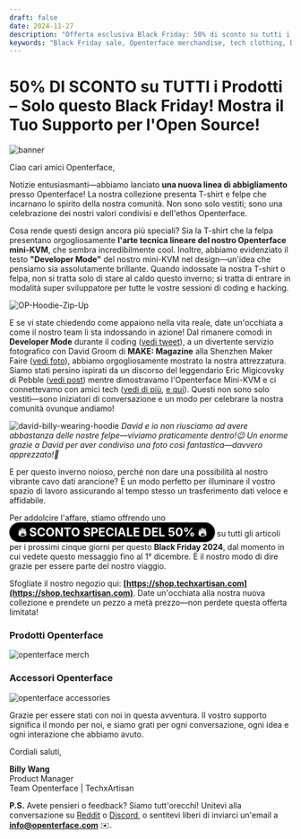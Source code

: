 ```yaml
---
draft: false
date: 2024-11-27
description: "Offerta esclusiva Black Friday: 50% di sconto su tutti i prodotti Openterface! Nuova linea di abbigliamento tech-inspired con design Mini-KVM, T-shirt Developer Mode, felpe e cavi dati arancioni premium. Offerta limitata fino al 1° dicembre."
keywords: "Black Friday sale, Openterface merchandise, tech clothing, Developer Mode hoodie, Mini-KVM design, tech apparel, orange data cable, tech fashion, open source merchandise, TechxArtisan shop, tech community, developer clothing, tech accessories, 50% discount, limited time offer"
---
```


# 50% DI SCONTO su TUTTI i Prodotti – Solo questo Black Friday! Mostra il Tuo Supporto per l'Open Source!

<style>
  .heartbeat-label {
    display: inline-block;
    background-color: #000000;
    color: white;
    font-size: 1.5em;
    font-weight: bold;
    padding: 5px 15px;
    border-radius: 25px;
    animation: heartbeat 1.6s infinite;
    text-align: center;
  }

  @keyframes heartbeat {
    0% { transform: scale(1); }
    30% { transform: scale(1.01); }
    60% { transform: scale(1); }
  }
</style>

![banner](../pic/241120-Black-Firday-poster-50.jpg)

Ciao cari amici Openterface,

Notizie entusiasmanti—abbiamo lanciato **una nuova linea di abbigliamento** presso Openterface! La nostra collezione presenta T-shirt e felpe che incarnano lo spirito della nostra comunità. Non sono solo vestiti; sono una celebrazione dei nostri valori condivisi e dell'ethos Openterface.

Cosa rende questi design ancora più speciali? Sia la T-shirt che la felpa presentano orgogliosamente **l'arte tecnica lineare del nostro Openterface mini-KVM**, che sembra incredibilmente cool. Inoltre, abbiamo evidenziato il testo **"Developer Mode"** del nostro mini-KVM nel design—un'idea che pensiamo sia assolutamente brillante. Quando indossate la nostra T-shirt o felpa, non si tratta solo di stare al caldo questo inverno; si tratta di entrare in modalità super sviluppatore per tutte le vostre sessioni di coding e hacking.

![OP-Hoodie-Zip-Up](../pic/241120-OP-Hoodie-Zip-Up.jpg)

E se vi state chiedendo come appaiono nella vita reale, date un'occhiata a come il nostro team li sta indossando in azione! Dal rimanere comodi in **Developer Mode** durante il coding ([vedi tweet](https://x.com/TechxArtisan/status/1861611266705379346)), a un divertente servizio fotografico con David Groom di **MAKE: Magazine** alla Shenzhen Maker Faire ([vedi foto](https://pbs.twimg.com/media/Gcp8E32agAAEnl-?format=jpg&name=large)), abbiamo orgogliosamente mostrato la nostra attrezzatura. Siamo stati persino ispirati da un discorso del leggendario Eric Migicovsky di Pebble ([vedi post](https://www.linkedin.com/posts/billy-wangrb_had-an-incredible-weekend-at-shenzhen-maker-activity-7264123680803233792-l7Mm?utm_source=share&utm_medium=member_desktop)) mentre dimostravamo l'Openterface Mini-KVM e ci connettevamo con amici tech ([vedi di più](https://twitter.com/TechxArtisan/status/1858397377196965913), [e qui](https://twitter.com/TechxArtisan/status/1858400923325726750)). Questi non sono solo vestiti—sono iniziatori di conversazione e un modo per celebrare la nostra comunità ovunque andiamo!

![david-billy-wearing-hoodie](../pic/241120-david-billy-wearing-hoodie.webp)
*David e io non riusciamo ad avere abbastanza delle nostre felpe—viviamo praticamente dentro!😉 Un enorme grazie a David per aver condiviso una foto così fantastica—davvero apprezzato!🎉*

E per questo inverno noioso, perché non dare una possibilità al nostro vibrante cavo dati arancione? È un modo perfetto per illuminare il vostro spazio di lavoro assicurando al tempo stesso un trasferimento dati veloce e affidabile.

Per addolcire l'affare, stiamo offrendo uno <a href="https://shop.techxartisan.com" style="text-decoration: none;"><span class="heartbeat-label">🔥 SCONTO SPECIALE DEL 50% 🔥</span></a> su tutti gli articoli per i prossimi cinque giorni per questo **Black Friday 2024**, dal momento in cui vedete questo messaggio fino al 1° dicembre. È il nostro modo di dire grazie per essere parte del nostro viaggio.

Sfogliate il nostro negozio qui: **[https://shop.techxartisan.com](https://shop.techxartisan.com)**. Date un'occhiata alla nostra nuova collezione e prendete un pezzo a metà prezzo—non perdete questa offerta limitata!

### Prodotti Openterface
![openterface merch](../pic/241120-txa-shop-op-merch.jpg)

### Accessori Openterface
![openterface accessories](../pic/241120-txa-shop-op-accessories.jpg)

Grazie per essere stati con noi in questa avventura. Il vostro supporto significa il mondo per noi, e siamo grati per ogni conversazione, ogni idea e ogni interazione che abbiamo avuto.

Cordiali saluti,

**Billy Wang**  
Product Manager  
Team Openterface | TechxArtisan  

**P.S.** Avete pensieri o feedback? Siamo tutt'orecchi! Unitevi alla conversazione su [Reddit](https://openterface.com/reddit) o [Discord](https://openterface.com/discord), o sentitevi liberi di inviarci un'email a **info@openterface.com** ✉️.
